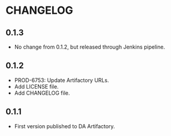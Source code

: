 CHANGELOG
=========

## 0.1.3

- No change from 0.1.2, but released through Jenkins pipeline.

## 0.1.2

- PROD-6753: Update Artifactory URLs.
- Add LICENSE file.
- Add CHANGELOG file.

## 0.1.1

- First version published to DA Artifactory.
